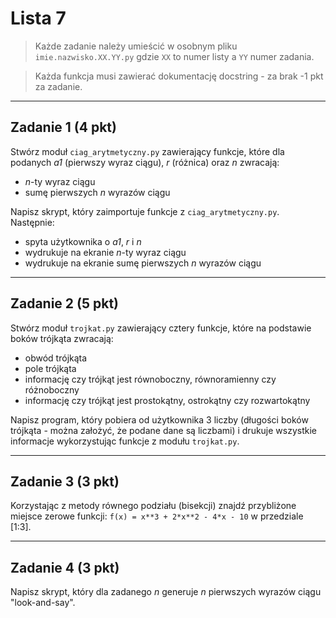 # Lista 7

> Każde zadanie należy umieścić w osobnym pliku `imie.nazwisko.XX.YY.py` gdzie `XX` to numer listy a `YY` numer zadania.

> Każda funkcja musi zawierać dokumentację docstring - za brak -1 pkt za zadanie.

---

## Zadanie 1 (4 pkt)

Stwórz moduł `ciag_arytmetyczny.py` zawierający funkcje, które dla podanych *a1* (pierwszy wyraz ciągu), *r* (różnica) oraz *n* zwracają:

- *n*-ty wyraz ciągu
- sumę pierwszych *n* wyrazów ciągu

Napisz skrypt, który zaimportuje funkcje z `ciag_arytmetyczny.py`. Następnie:

- spyta użytkownika o *a1*, *r* i *n*
- wydrukuje na ekranie *n*-ty wyraz ciągu
- wydrukuje na ekranie sumę pierwszych *n* wyrazów ciągu

---

## Zadanie 2 (5 pkt)

Stwórz moduł `trojkat.py` zawierający cztery funkcje, które na podstawie boków trójkąta zwracają:

* obwód trójkąta
* pole trójkąta
* informację czy trójkąt jest równoboczny, równoramienny czy różnoboczny
* informację czy trójkąt jest prostokątny, ostrokątny czy rozwartokątny

Napisz program, który pobiera od użytkownika 3 liczby (długości boków trójkąta - można założyć, że podane dane są liczbami) i drukuje wszystkie informacje wykorzystując funkcje z modułu `trojkat.py`.

---

## Zadanie 3 (3 pkt)

Korzystając z metody równego podziału (bisekcji) znajdź przybliżone miejsce zerowe funkcji: `f(x) = x**3 + 2*x**2 - 4*x - 10` w przedziale [1:3].

---

## Zadanie 4 (3 pkt)

Napisz skrypt, który dla zadanego *n* generuje *n* pierwszych wyrazów ciągu "look-and-say".
